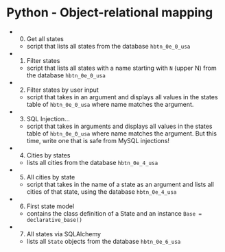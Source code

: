 # Python - Object-relational mapping

- 0. Get all states

  - script that lists all states from the database `hbtn_0e_0_usa`

- 1. Filter states

  - script that lists all states with a name starting with `N` (upper N) from the database `hbtn_0e_0_usa`

- 2. Filter states by user input

  - script that takes in an argument and displays all values in the states table of `hbtn_0e_0_usa` where name matches the argument.

- 3. SQL Injection...

  - script that takes in arguments and displays all values in the states table of `hbtn_0e_0_usa` where name matches the argument. But this time, write one that is safe from MySQL injections!

- 4. Cities by states

  - lists all cities from the database `hbtn_0e_4_usa`

- 5. All cities by state

  - script that takes in the name of a state as an argument and lists all cities of that state, using the database `hbtn_0e_4_usa`

- 6. First state model

  - contains the class definition of a State and an instance `Base = declarative_base()`

- 7. All states via SQLAlchemy
  - lists all `State` objects from the database `hbtn_0e_6_usa`
